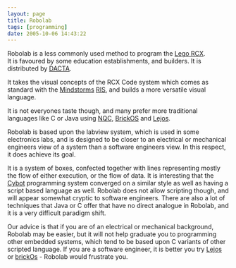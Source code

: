 ```yaml
---
layout: page
title: Robolab
tags: [programming]
date: 2005-10-06 14:43:22
---
```

Robolab is a less commonly used method to program the [Lego RCX](/wiki/rcx.html "The Lego RCX").<br>
It is favoured by some education establishments, and builders. It is distributed by [DACTA](/wiki/dacta.html "DACTA").

It takes the visual concepts of the RCX Code system which comes as standard with the [Mindstorms](/wiki/mindstorms.html "A Robotic construction toy system from Lego") [RIS](/wiki/ris.html "The Lego Robotic Invention System"), and builds a more versatile visual language.

It is not everyones taste though, and many prefer more traditional languages like C or Java using [NQC](/wiki/nqc.html "Not Quite C - A Lego PBrick Programming Language"), [BrickOS](/wiki/brickos.html "An entire Embedded OS for the RCX") and [Lejos](/wiki/lejos.html "A Java Based Lego RCX OS").

Robolab is based upon the labview system, which is used in some electronics labs, and is designed to be closer to an electrical or mechanical engineers view of a system than a software engineers view. In this respect, it does achieve its goal.

It is a system of boxes, confected together with lines representing mostly the flow of either execution, or the flow of data. It is interesting that the [Cybot](/wiki/cybot.html "Cybot") programming system converged on a similar style as well as having a script based language as well. Robolab does not allow scripting though, and will appear somewhat cryptic to software engineers. There are also a lot of techniques that Java or C offer that have no direct analogue in Robolab, and it is a very difficult paradigm shift.

Our advice is that if you are of an electrical or mechanical background, Robolab may be easier, but it will not help graduate you to programming other embedded systems, which tend to be based upon C variants of other scripted language. If you are a software engineer, it is better you try [Lejos](/wiki/lejos.html "A Java Based Lego RCX OS") or [brickOs](/wiki/brickos.html "An entire Embedded OS for the RCX") - Robolab would frustrate you.

